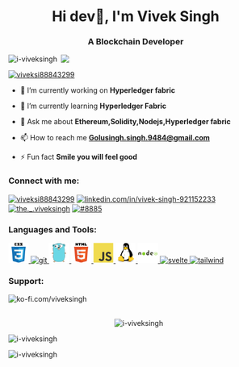 <h1 align="center">Hi dev👋, I'm Vivek Singh</h1>
<h3 align="center">A Blockchain Developer</h3>

<img align="right" width="400" src="https://user-images.githubusercontent.com/55389276/140866485-8fb1c876-9a8f-4d6a-98dc-08c4981eaf70.gif">

 <p align="left"> <img src="https://komarev.com/ghpvc/?username=i-viveksingh&label=Profile%20views&color=0e75b6&style=flat" alt="i-viveksingh" /> </p>



<p align="left"> <a href="https://twitter.com/viveksi88843299" target="blank"><img src="https://img.shields.io/twitter/follow/viveksi88843299?logo=twitter&style=for-the-badge" alt="viveksi88843299" /></a> </p>

- 🔭 I’m currently working on **Hyperledger fabric**

- 🌱 I’m currently learning **Hyperledger Fabric**

- 💬 Ask me about **Ethereum,Solidity,Nodejs,Hyperledger fabric**

- 📫 How to reach me **Golusingh.singh.9484@gmail.com**

- ⚡ Fun fact   **Smile you will feel good**

<h3 align="left">Connect with me:</h3>
<p align="left">
<a href="https://twitter.com/viveksi88843299" target="blank"><img align="center" src="https://raw.githubusercontent.com/rahuldkjain/github-profile-readme-generator/master/src/images/icons/Social/twitter.svg" alt="viveksi88843299" height="30" width="40" /></a>
<a href="https://linkedin.com/in/linkedin.com/in/vivek-singh-921152233" target="blank"><img align="center" src="https://raw.githubusercontent.com/rahuldkjain/github-profile-readme-generator/master/src/images/icons/Social/linked-in-alt.svg" alt="linkedin.com/in/vivek-singh-921152233" height="30" width="40" /></a>
<a href="https://instagram.com/the._.viveksingh" target="blank"><img align="center" src="https://raw.githubusercontent.com/rahuldkjain/github-profile-readme-generator/master/src/images/icons/Social/instagram.svg" alt="the._.viveksingh" height="30" width="40" /></a>
<a href="https://discord.gg/#8885" target="blank"><img align="center" src="https://raw.githubusercontent.com/rahuldkjain/github-profile-readme-generator/master/src/images/icons/Social/discord.svg" alt="#8885" height="30" width="40" /></a>
</p>

<h3 align="left">Languages and Tools:</h3>
<p align="left"> <a href="https://www.w3schools.com/css/" target="_blank" rel="noreferrer"> <img src="https://raw.githubusercontent.com/devicons/devicon/master/icons/css3/css3-original-wordmark.svg" alt="css3" width="40" height="40"/> </a> <a href="https://git-scm.com/" target="_blank" rel="noreferrer"> <img src="https://www.vectorlogo.zone/logos/git-scm/git-scm-icon.svg" alt="git" width="40" height="40"/> </a> <a href="https://golang.org" target="_blank" rel="noreferrer"> <img src="https://raw.githubusercontent.com/devicons/devicon/master/icons/go/go-original.svg" alt="go" width="40" height="40"/> </a> <a href="https://www.w3.org/html/" target="_blank" rel="noreferrer"> <img src="https://raw.githubusercontent.com/devicons/devicon/master/icons/html5/html5-original-wordmark.svg" alt="html5" width="40" height="40"/> </a> <a href="https://developer.mozilla.org/en-US/docs/Web/JavaScript" target="_blank" rel="noreferrer"> <img src="https://raw.githubusercontent.com/devicons/devicon/master/icons/javascript/javascript-original.svg" alt="javascript" width="40" height="40"/> </a> <a href="https://www.linux.org/" target="_blank" rel="noreferrer"> <img src="https://raw.githubusercontent.com/devicons/devicon/master/icons/linux/linux-original.svg" alt="linux" width="40" height="40"/> </a> <a href="https://nodejs.org" target="_blank" rel="noreferrer"> <img src="https://raw.githubusercontent.com/devicons/devicon/master/icons/nodejs/nodejs-original-wordmark.svg" alt="nodejs" width="40" height="40"/> </a> <a href="https://svelte.dev" target="_blank" rel="noreferrer"> <img src="https://upload.wikimedia.org/wikipedia/commons/1/1b/Svelte_Logo.svg" alt="svelte" width="40" height="40"/> </a> <a href="https://tailwindcss.com/" target="_blank" rel="noreferrer"> <img src="https://www.vectorlogo.zone/logos/tailwindcss/tailwindcss-icon.svg" alt="tailwind" width="40" height="40"/> </a> </p>

<h3 align="left">Support:</h3>
<p><a href="https://ko-fi.com/ko-fi.com/viveksingh"> <img align="left" src="https://cdn.ko-fi.com/cdn/kofi3.png?v=3" height="50" width="210" alt="ko-fi.com/viveksingh" /></a></p><br><br>

<p><img align="centre" src="https://github-readme-stats.vercel.app/api/top-langs?username=i-viveksingh&show_icons=true&locale=en&layout=compact" alt="i-viveksingh" /></p>

<p>&nbsp;<img align="left" src="https://github-readme-stats.vercel.app/api?username=i-viveksingh&show_icons=true&locale=en" alt="i-viveksingh" /></p>

<p><img align="centre" src="https://github-readme-streak-stats.herokuapp.com/?user=i-viveksingh&" alt="i-viveksingh" /></p>
